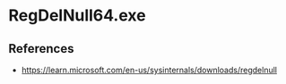 # RegDelNull64.exe


## References
* https://learn.microsoft.com/en-us/sysinternals/downloads/regdelnull
